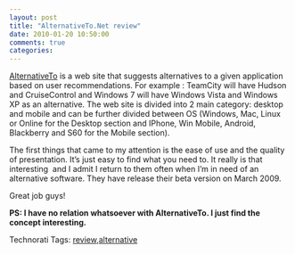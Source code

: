```yaml
---
layout: post
title: "AlternativeTo.Net review"
date: 2010-01-20 10:50:00
comments: true
categories: 
---
```


<p><a title="AlternativeTo Web Site" href="http://alternativeto.net/" target="_blank">AlternativeTo</a> is a web site that suggests alternatives to a given application based on user recommendations. For example : TeamCity will have Hudson and CruiseControl and Windows 7 will have Windows Vista and Windows XP as an alternative. The web site is divided into 2 main category: desktop and mobile and can be further divided between OS (Windows, Mac, Linux or Online for the Desktop section and IPhone, Win Mobile, Android, Blackberry and S60 for the Mobile section).</p>
<p>The first things that came to my attention is the ease of use and the quality of presentation. It&rsquo;s just easy to find what you need to. It really is that interesting&nbsp; and I admit I return to them often when I&rsquo;m in need of an alternative software. They have release their beta version on March 2009.</p>
<p>Great job guys!</p>
<p><strong>PS: I have no relation whatsoever with AlternativeTo. I just find the concept interesting.</strong></p>
<div id="scid:0767317B-992E-4b12-91E0-4F059A8CECA8:d1ee98e6-62de-401b-8bcc-a64d0b188141" class="wlWriterEditableSmartContent" style="padding-bottom: 0px; margin: 0px; padding-left: 0px; padding-right: 0px; display: inline; float: none; padding-top: 0px">Technorati Tags: <a rel="tag" href="http://technorati.com/tags/review">review</a>,<a rel="tag" href="http://technorati.com/tags/alternative">alternative</a></div>